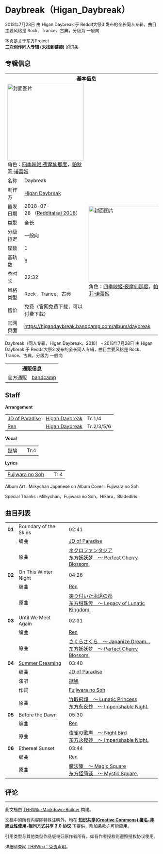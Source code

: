 # Daybreak（Higan_Daybreak）

<!-- source html: G:\repos\THBWiki-Markdown-Builder\THBWikiMarkdown\Temp\main\0\06\ns0%3ADaybreak%EF%BC%88Higan_Daybreak%EF%BC%89.html -->

2018年7月28日 由 Higan Daybreak 于 Reddit大祭3 发布的全长同人专辑，曲目主要风格是 Rock、Trance、古典，分级为 一般向

本页是关于东方Project  
 **二次创作同人专辑 (未找到链接)** 的词条

## 专辑信息

<table><tbody><tr><th colspan="3">基本信息</th></tr><tr><td class="cover-artwork-mobile" colspan="2"><a href="./文件-Daybreak（Higan_Daybreak）封面.jpg.md" class="image" title="封面图片"><img alt="封面图片" src="https://upload.thwiki.cc/thumb/b/b5/Daybreak%EF%BC%88Higan_Daybreak%EF%BC%89%E5%B0%81%E9%9D%A2.jpg/252px-Daybreak%EF%BC%88Higan_Daybreak%EF%BC%89%E5%B0%81%E9%9D%A2.jpg" decoding="async" loading="lazy" width="252" height="252" srcset="https://upload.thwiki.cc/thumb/b/b5/Daybreak%EF%BC%88Higan_Daybreak%EF%BC%89%E5%B0%81%E9%9D%A2.jpg/378px-Daybreak%EF%BC%88Higan_Daybreak%EF%BC%89%E5%B0%81%E9%9D%A2.jpg 1.5x, https://upload.thwiki.cc/thumb/b/b5/Daybreak%EF%BC%88Higan_Daybreak%EF%BC%89%E5%B0%81%E9%9D%A2.jpg/504px-Daybreak%EF%BC%88Higan_Daybreak%EF%BC%89%E5%B0%81%E9%9D%A2.jpg 2x" data-file-width="1200" data-file-height="1200"></a><div class="cover-char">角色：<a href="./四季映姬·夜摩仙那度.md" title="四季映姬·夜摩仙那度">四季映姬·夜摩仙那度</a>，<a href="./帕秋莉·诺蕾姬.md" title="帕秋莉·诺蕾姬">帕秋莉·诺蕾姬</a></div></td>
</tr><tr><td class="label">名称</td><td colspan="2"> Daybreak </td></tr><tr><td class="label">制作方</td><td><a href="./Higan_Daybreak.md" title="Higan Daybreak">Higan Daybreak</a></td><td class="cover-artwork" rowspan="9" style="min-width:252px;"><a href="./文件-Daybreak（Higan_Daybreak）封面.jpg.md" class="image" title="封面图片"><img alt="封面图片" src="https://upload.thwiki.cc/thumb/b/b5/Daybreak%EF%BC%88Higan_Daybreak%EF%BC%89%E5%B0%81%E9%9D%A2.jpg/252px-Daybreak%EF%BC%88Higan_Daybreak%EF%BC%89%E5%B0%81%E9%9D%A2.jpg" decoding="async" loading="lazy" width="252" height="252" srcset="https://upload.thwiki.cc/thumb/b/b5/Daybreak%EF%BC%88Higan_Daybreak%EF%BC%89%E5%B0%81%E9%9D%A2.jpg/378px-Daybreak%EF%BC%88Higan_Daybreak%EF%BC%89%E5%B0%81%E9%9D%A2.jpg 1.5x, https://upload.thwiki.cc/thumb/b/b5/Daybreak%EF%BC%88Higan_Daybreak%EF%BC%89%E5%B0%81%E9%9D%A2.jpg/504px-Daybreak%EF%BC%88Higan_Daybreak%EF%BC%89%E5%B0%81%E9%9D%A2.jpg 2x" data-file-width="1200" data-file-height="1200"></a><div class="cover-char">角色：<a href="./四季映姬·夜摩仙那度.md" title="四季映姬·夜摩仙那度">四季映姬·夜摩仙那度</a>，<a href="./帕秋莉·诺蕾姬.md" title="帕秋莉·诺蕾姬">帕秋莉·诺蕾姬</a></div></td>
</tr><tr><td class="label">首发日期</td><td>2018-07-28&#160;（<a href="/展会作品列表?e=Redditaisai%233">Redditaisai 2018</a>）</td></tr><tr><td class="label">类型</td><td>全长</td></tr><tr><td class="label">分级指定</td><td>一般向</td></tr><tr><td class="label">碟数</td><td>1</td></tr><tr><td class="label">音轨数</td><td>6</td></tr><tr><td class="label">总时长</td><td>22:32</td></tr><tr><td class="label">风格类型</td><td>Rock，Trance，古典</td></tr><tr><td class="label">售价</td><td>免费（官网免费下载，可以付费下载）</td></tr>
<tr><td class="label">官网页面</td><td colspan="2"><a rel="nofollow" class="external free" href="https://higandaybreak.bandcamp.com/album/daybreak">https://higandaybreak.bandcamp.com/album/daybreak</a></td></tr></tbody></table>

Daybreak（同人专辑，Higan Daybreak，2018） - 2018年7月28日 由 Higan Daybreak 于 Reddit大祭3 发布的全长同人专辑，曲目主要风格是 Rock、Trance、古典，分级为 一般向

<table><tbody><tr><th colspan="3">通贩信息</th></tr><tr><td class="label">官方通贩</td><td colspan="2"><a rel="nofollow" class="external text" href="https://higandaybreak.bandcamp.com/album/daybreak">bandcamp</a></td></tr></tbody></table>



## Staff
  
 **Arrangement**   

<table><tbody><tr><td><a href="/index.php?title=JD_of_Paradise&amp;action=edit&amp;redlink=1" class="new" title="JD of Paradise（页面不存在）">JD of Paradise</a></td><td><a href="./Higan_Daybreak.md" title="Higan Daybreak">Higan Daybreak</a></td><td>Tr.1/4</td></tr><tr><td><a href="/index.php?title=Ren&amp;action=edit&amp;redlink=1" class="new" title="Ren（页面不存在）">Ren</a></td><td><a href="./Higan_Daybreak.md" title="Higan Daybreak">Higan Daybreak</a></td><td>Tr.2/3/5/6</td></tr></tbody></table>

  
 **Vocal**   

<table><tbody><tr><td><a href="/index.php?title=%E8%AC%8E%E9%B3%A9&amp;action=edit&amp;redlink=1" class="new" title="謎鳩（页面不存在）">謎鳩</a></td><td></td><td>Tr.4</td></tr></tbody></table>

  
 **Lyrics**   

<table><tbody><tr><td><a href="/index.php?title=Fujiwara_no_Soh&amp;action=edit&amp;redlink=1" class="new" title="Fujiwara no Soh（页面不存在）">Fujiwara no Soh</a></td><td></td><td>Tr.4</td></tr></tbody></table>


Album Art
: Milkychan
Japanese on Album Cover
: Fujiwara no Soh

Special Thanks
: Milkychan，Fujiwara no Soh，Hikaru，BladedIris


## 曲目列表

<table><tbody><tr><td id="1" class="infoYD"><b>01</b></td><td id="Boundary_of_the_Skies" colspan="2" class="title">Boundary of the Skies<span class="thcsearchlinks"><a rel="nofollow" class="external text" href="https://cd.thwiki.cc?arrange=JD of Paradise&amp;ogmusic=ネクロファンタジア&amp;fromwiki=Daybreak（Higan_Daybreak）"><span title="搜索相似同人曲"></span></a></span></td><td class="time">02:41</td></tr><tr><td class="left"></td><td class="label">编曲</td><td class="text" colspan="2"><a href="/index.php?title=JD_of_Paradise&amp;action=edit&amp;redlink=1" class="new" title="JD of Paradise（页面不存在）">JD of Paradise</a><span class="thcsearchlinks"><a rel="nofollow" class="external text" href="https://cd.thwiki.cc?arrange=，JD of Paradise&amp;fromwiki=Daybreak（Higan_Daybreak）"><span></span></a></span></td></tr><tr><td class="left"></td><td class="label">原曲</td><td class="text" colspan="2"><span class="thcsearchlinks"><a rel="nofollow" class="external text" href="https://cd.thwiki.cc?ogmusic=ネクロファンタジア&amp;fromwiki=Daybreak（Higan_Daybreak）"><span></span></a></span><div class="ogmusic"><a href="./ネクロファンタジア.md" class="mw-redirect" title="ネクロファンタジア">ネクロファンタジア</a></div><div class="source"><a href="./东方妖妖梦_～_Perfect_Cherry_Blossom..md" class="mw-redirect" title="东方妖妖梦 ～ Perfect Cherry Blossom.">东方妖妖梦　～ Perfect Cherry Blossom.</a></div></td></tr>
<tr><td id="2" class="infoYD"><b>02</b></td><td id="On_This_Winter_Night" colspan="2" class="title">On This Winter Night<span class="thcsearchlinks"><a rel="nofollow" class="external text" href="https://cd.thwiki.cc?arrange=Ren&amp;ogmusic=凍り付いた永遠の都&amp;fromwiki=Daybreak（Higan_Daybreak）"><span title="搜索相似同人曲"></span></a></span></td><td class="time">04:26</td></tr><tr><td class="left"></td><td class="label">编曲</td><td class="text" colspan="2"><a href="/index.php?title=Ren&amp;action=edit&amp;redlink=1" class="new" title="Ren（页面不存在）">Ren</a><span class="thcsearchlinks"><a rel="nofollow" class="external text" href="https://cd.thwiki.cc?arrange=，Ren&amp;fromwiki=Daybreak（Higan_Daybreak）"><span></span></a></span></td></tr><tr><td class="left"></td><td class="label">原曲</td><td class="text" colspan="2"><span class="thcsearchlinks"><a rel="nofollow" class="external text" href="https://cd.thwiki.cc?ogmusic=凍り付いた永遠の都&amp;fromwiki=Daybreak（Higan_Daybreak）"><span></span></a></span><div class="ogmusic"><a href="./凍り付いた永遠の都.md" class="mw-redirect" title="凍り付いた永遠の都">凍り付いた永遠の都</a></div><div class="source"><a href="./东方绀珠传_～_Legacy_of_Lunatic_Kingdom..md" class="mw-redirect" title="东方绀珠传 ～ Legacy of Lunatic Kingdom.">东方绀珠传　～ Legacy of Lunatic Kingdom.</a></div></td></tr>
<tr><td id="3" class="infoYD"><b>03</b></td><td id="Until_We_Meet_Again" colspan="2" class="title">Until We Meet Again<span class="thcsearchlinks"><a rel="nofollow" class="external text" href="https://cd.thwiki.cc?arrange=Ren&amp;ogmusic=さくらさくら　～ Japanize Dream...&amp;fromwiki=Daybreak（Higan_Daybreak）"><span title="搜索相似同人曲"></span></a></span></td><td class="time">02:31</td></tr><tr><td class="left"></td><td class="label">编曲</td><td class="text" colspan="2"><a href="/index.php?title=Ren&amp;action=edit&amp;redlink=1" class="new" title="Ren（页面不存在）">Ren</a><span class="thcsearchlinks"><a rel="nofollow" class="external text" href="https://cd.thwiki.cc?arrange=，Ren&amp;fromwiki=Daybreak（Higan_Daybreak）"><span></span></a></span></td></tr><tr><td class="left"></td><td class="label">原曲</td><td class="text" colspan="2"><span class="thcsearchlinks"><a rel="nofollow" class="external text" href="https://cd.thwiki.cc?ogmusic=さくらさくら　～ Japanize Dream...&amp;fromwiki=Daybreak（Higan_Daybreak）"><span></span></a></span><div class="ogmusic"><a href="./さくらさくら_～_Japanize_Dream....md" class="mw-redirect" title="さくらさくら ～ Japanize Dream...">さくらさくら　～ Japanize Dream...</a></div><div class="source"><a href="./东方妖妖梦_～_Perfect_Cherry_Blossom..md" class="mw-redirect" title="东方妖妖梦 ～ Perfect Cherry Blossom.">东方妖妖梦　～ Perfect Cherry Blossom.</a></div></td></tr>
<tr><td id="4" class="infoRD"><b>04</b></td><td id="Summer_Dreaming" colspan="2" class="title"><a href="./歌词-Summer_Dreaming.md" title="歌词:Summer Dreaming">Summer Dreaming</a><span class="thcsearchlinks"><a rel="nofollow" class="external text" href="https://cd.thwiki.cc?arrange=JD of Paradise&amp;vocal=謎鳩&amp;lyric=Fujiwara no Soh&amp;ogmusic=竹取飛翔　～ Lunatic Princess&amp;fromwiki=Daybreak（Higan_Daybreak）"><span title="搜索相似同人曲"></span></a></span></td><td class="time">03:40</td></tr><tr><td class="left"></td><td class="label">编曲</td><td class="text" colspan="2"><a href="/index.php?title=JD_of_Paradise&amp;action=edit&amp;redlink=1" class="new" title="JD of Paradise（页面不存在）">JD of Paradise</a><span class="thcsearchlinks"><a rel="nofollow" class="external text" href="https://cd.thwiki.cc?arrange=，JD of Paradise&amp;fromwiki=Daybreak（Higan_Daybreak）"><span></span></a></span></td></tr><tr><td class="left"></td><td class="label">演唱</td><td class="text" colspan="2"><a href="/index.php?title=%E8%AC%8E%E9%B3%A9&amp;action=edit&amp;redlink=1" class="new" title="謎鳩（页面不存在）">謎鳩</a><span class="thcsearchlinks"><a rel="nofollow" class="external text" href="https://cd.thwiki.cc?vocal=謎鳩&amp;fromwiki=Daybreak（Higan_Daybreak）"><span></span></a></span></td></tr><tr><td class="left"></td><td class="label">作词</td><td class="text" colspan="2"><a href="/index.php?title=Fujiwara_no_Soh&amp;action=edit&amp;redlink=1" class="new" title="Fujiwara no Soh（页面不存在）">Fujiwara no Soh</a><span class="thcsearchlinks"><a rel="nofollow" class="external text" href="https://cd.thwiki.cc?lyric=Fujiwara no Soh&amp;fromwiki=Daybreak（Higan_Daybreak）"><span></span></a></span></td></tr><tr><td class="left"></td><td class="label">原曲</td><td class="text" colspan="2"><span class="thcsearchlinks"><a rel="nofollow" class="external text" href="https://cd.thwiki.cc?ogmusic=竹取飛翔　～ Lunatic Princess&amp;fromwiki=Daybreak（Higan_Daybreak）"><span></span></a></span><div class="ogmusic"><a href="./竹取飛翔_～_Lunatic_Princess.md" class="mw-redirect" title="竹取飛翔 ～ Lunatic Princess">竹取飛翔　～ Lunatic Princess</a></div><div class="source"><a href="./东方永夜抄_～_Imperishable_Night..md" class="mw-redirect" title="东方永夜抄 ～ Imperishable Night.">东方永夜抄　～ Imperishable Night.</a></div></td></tr>
<tr><td id="5" class="infoYD"><b>05</b></td><td id="Before_the_Dawn" colspan="2" class="title">Before the Dawn<span class="thcsearchlinks"><a rel="nofollow" class="external text" href="https://cd.thwiki.cc?arrange=Ren&amp;ogmusic=夜雀の歌声　～ Night Bird&amp;fromwiki=Daybreak（Higan_Daybreak）"><span title="搜索相似同人曲"></span></a></span></td><td class="time">05:30</td></tr><tr><td class="left"></td><td class="label">编曲</td><td class="text" colspan="2"><a href="/index.php?title=Ren&amp;action=edit&amp;redlink=1" class="new" title="Ren（页面不存在）">Ren</a><span class="thcsearchlinks"><a rel="nofollow" class="external text" href="https://cd.thwiki.cc?arrange=，Ren&amp;fromwiki=Daybreak（Higan_Daybreak）"><span></span></a></span></td></tr><tr><td class="left"></td><td class="label">原曲</td><td class="text" colspan="2"><span class="thcsearchlinks"><a rel="nofollow" class="external text" href="https://cd.thwiki.cc?ogmusic=夜雀の歌声　～ Night Bird&amp;fromwiki=Daybreak（Higan_Daybreak）"><span></span></a></span><div class="ogmusic"><a href="./夜雀の歌声_～_Night_Bird.md" class="mw-redirect" title="夜雀の歌声 ～ Night Bird">夜雀の歌声　～ Night Bird</a></div><div class="source"><a href="./东方永夜抄_～_Imperishable_Night..md" class="mw-redirect" title="东方永夜抄 ～ Imperishable Night.">东方永夜抄　～ Imperishable Night.</a></div></td></tr>
<tr><td id="6" class="infoYD"><b>06</b></td><td id="Ethereal_Sunset" colspan="2" class="title">Ethereal Sunset<span class="thcsearchlinks"><a rel="nofollow" class="external text" href="https://cd.thwiki.cc?arrange=Ren&amp;ogmusic=魔法陣　～ Magic Square&amp;fromwiki=Daybreak（Higan_Daybreak）"><span title="搜索相似同人曲"></span></a></span></td><td class="time">03:44</td></tr><tr><td class="left"></td><td class="label">编曲</td><td class="text" colspan="2"><a href="/index.php?title=Ren&amp;action=edit&amp;redlink=1" class="new" title="Ren（页面不存在）">Ren</a><span class="thcsearchlinks"><a rel="nofollow" class="external text" href="https://cd.thwiki.cc?arrange=，Ren&amp;fromwiki=Daybreak（Higan_Daybreak）"><span></span></a></span></td></tr><tr><td class="left"></td><td class="label">原曲</td><td class="text" colspan="2"><span class="thcsearchlinks"><a rel="nofollow" class="external text" href="https://cd.thwiki.cc?ogmusic=魔法陣　～ Magic Square&amp;fromwiki=Daybreak（Higan_Daybreak）"><span></span></a></span><div class="ogmusic"><a href="./魔法陣_～_Magic_Square.md" class="mw-redirect" title="魔法陣 ～ Magic Square">魔法陣　～ Magic Square</a></div><div class="source"><a href="./东方怪绮谈_～_Mystic_Square..md" class="mw-redirect" title="东方怪绮谈 ～ Mystic Square.">东方怪绮谈　～ Mystic Square.</a></div></td></tr></tbody></table>



## 评论




---

此文档由 [THBWiki-Markdown-Builder](https://github.com/Delsin-Yu/THBWiki-Markdown-Builder) 构建。

文档中的所有内容除特殊注明外，均在 [**知识共享(Creative Commons) 署名-非商业性使用-相同方式共享 3.0 协议**](https://creativecommons.org/licenses/by-sa/3.0/deed.zh-hans) 下提供，附加条款亦可能应用。

引用类型与其他类型作品版权归原作者所有，如有作者授权则遵照授权协议使用。

详细请查阅 [THBWiki：免责声明](https://thbwiki.cc/THBWiki:%E5%85%8D%E8%B4%A3%E5%A3%B0%E6%98%8E)。

